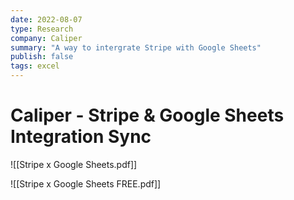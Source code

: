 ```yaml
---
date: 2022-08-07
type: Research
company: Caliper
summary: "A way to intergrate Stripe with Google Sheets"
publish: false
tags: excel
---
```



# Caliper - Stripe & Google Sheets Integration Sync

![[Stripe x Google Sheets.pdf]]

![[Stripe x Google Sheets FREE.pdf]]
